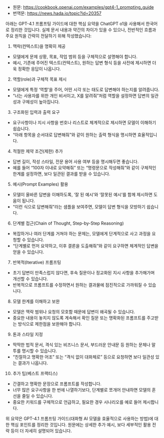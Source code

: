 - 원문: https://cookbook.openai.com/examples/gpt4-1_prompting_guide
- 번역문: https://news.hada.io/topic?id=20357

아래는 GPT-4.1 프롬프팅 가이드에 대한 핵심 요약을 ChatGPT o1을 사용해서 한국어로 정리한 것입니다. 실제 문서 내용과 약간의 차이가 있을 수 있으나, 전반적인 흐름과 주요 원칙을 간략히 전달하기 위해 작성했습니다:

1. 맥락(컨텍스트)을 명확히 제공
- 모델에게 문제 상황, 목표, 작업 범위 등을 구체적으로 설명해야 합니다.
- 예시, 기존에 주어진 텍스트(컨텍스트), 원하는 답변 형식 등을 사전에 제시하면 더욱 정확한 응답이 나옵니다.

2. 역할(role)과 구체적 목표 제시
- 모델에게 특정 ‘역할’을 주어, 어떤 시각 또는 태도로 답변해야 하는지를 알려줍니다.
- “너는 사용자를 위한 개인 비서이고, X를 알려줘”처럼 역할을 설정하면 답변의 일관성과 구체성이 높아집니다.

3. 구조화된 입력과 출력 요구
- 요구사항이나 지시 사항을 번호나 리스트로 체계적으로 제시하면 모델이 이해하기 쉽습니다.
- “아래 항목을 순서대로 답변해줘”와 같이 원하는 출력 형식을 명시하면 효율적입니다.

4. 적절한 제약 조건(제한) 추가
- 답변 길이, 작성 스타일, 전문 용어 사용 여부 등을 명시해두면 좋습니다.
- 예를 들어 “100자 이내로 요약해줘” 또는 “명령문으로 작성해줘”와 같이 구체적인 한계를 설정하면, 보다 일관된 결과를 받을 수 있습니다.

5. 예시(Prompt Examples) 활용
- 모델이 올바른 답변을 이해하도록, ‘잘 된 예시’와 ‘잘못된 예시’를 함께 제시하면 도움이 됩니다.
- “이런 식으로 답변해줘”라는 샘플을 보여주면, 모델이 답변 형식을 모방하기 쉽습니다.

6. 단계별 접근(Chain of Thought, Step-by-Step Reasoning)
- 복잡하거나 여러 단계를 거쳐야 하는 문제는, 모델에게 단계적으로 사고 과정을 요청할 수 있습니다.
- “단계별로 먼저 요약하고, 이후 결론을 도출해줘”와 같이 요구하면 체계적인 답변을 얻을 수 있습니다.

7. 반복적(Iterative) 프롬프팅
- 초기 답변이 만족스럽지 않다면, 후속 질문이나 정교화된 지시 사항을 추가해가며 개선할 수 있습니다.
- 반복적으로 프롬프트를 수정하면서 원하는 결과물에 점진적으로 가까워질 수 있습니다.

8. 모델 한계를 이해하고 보완
- 모델은 맥락 범위나 요청의 모호함 때문에 답변이 왜곡될 수 있습니다.
- 중요한 내용이 놓치지 않도록 계속해서 확인 질문 또는 명확화된 프롬프트를 주고받는 방식으로 제한점을 보완해야 합니다.

9. 톤과 스타일 지정
- 딱딱한 법적 문서, 격식 있는 비즈니스 문서, 부드러운 안내문 등 원하는 문체나 말투를 명시할 수 있습니다.
- “친절하고 명확한 어조” 또는 “격식 없이 대화체로” 등으로 요청하면 보다 일관성 있는 결과가 나옵니다.

10. 추가 팁(베스트 프랙티스)
- 간결하고 명확한 문장으로 프롬프트를 작성합니다.
- 너무 많은 요구사항을 한 번에 나열하기보다, 단계별로 쪼개어 안내하면 모델의 혼선을 줄일 수 있습니다.
- 중요한 키워드를 구체적으로 언급하고, 필요한 경우 시나리오를 예로 들어 제시합니다.

위 요약은 GPT-4.1 프롬프팅 가이드(대화형 AI 모델을 효율적으로 사용하는 방법)에 대한 핵심 포인트를 정리한 것입니다. 원문에는 상세한 추가 예시, 보다 세부적인 활용 전략 등이 더 자세히 설명되어 있습니다.